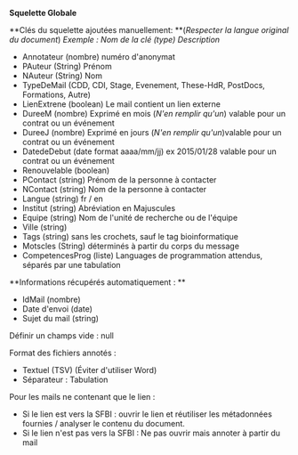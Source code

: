 **Squelette Globale**

**Clés du squelette ajoutées manuellement: **(*Respecter la langue original du document*)
*Exemple : Nom de la clé (type) Description*

* Annotateur (nombre) numéro d'anonymat
* PAuteur (String) Prénom 
* NAuteur  (String) Nom 
* TypeDeMail (CDD, CDI, Stage, Evenement, These-HdR, PostDocs, Formations, Autre)
* LienExtrene (boolean) Le mail contient un lien externe
* DureeM (nombre) Exprimé en mois (*N'en remplir qu'un*) valable pour un contrat ou un événement
* DureeJ (nombre) Exprimé en jours (*N'en remplir qu'un*)valable pour un contrat ou un événement
* DatedeDebut (date format aaaa/mm/jj) ex 2015/01/28 valable pour un contrat ou un événement
* Renouvelable (boolean) 
* PContact (string) Prénom de la personne à contacter
* NContact (string) Nom de la personne à contacter
* Langue (string) fr / en 
* Institut (string) Abréviation en Majuscules
* Equipe  (string) Nom de l'unité de recherche ou de l'équipe
* Ville (string) 
* Tags (string) sans les crochets, sauf le tag bioinformatique
* Motscles (String) déterminés à partir du corps du message
* CompetencesProg (liste) Languages de programmation attendus, séparés par une tabulation


**Informations récupérés automatiquement : **
* IdMail (nombre)
* Date d'envoi (date) 
* Sujet du mail (string)



Définir un champs vide : null 

Format des fichiers annotés : 
* Textuel (TSV) (Éviter d'utiliser Word)
* Séparateur : Tabulation


Pour les mails ne contenant que le lien : 
* Si le lien est vers la SFBI : ouvrir le lien et réutiliser les métadonnées fournies / analyser le contenu du document.
* Si le lien n'est pas vers la SFBI : Ne pas ouvrir mais annoter à partir du mail
